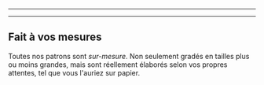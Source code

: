 - - -
- - -

## Fait à vos mesures

Toutes nos patrons sont *sur-mesure*. Non seulement gradés en tailles plus ou moins grandes, mais sont réellement élaborés selon vos propres attentes, tel que vous l'auriez sur papier.
